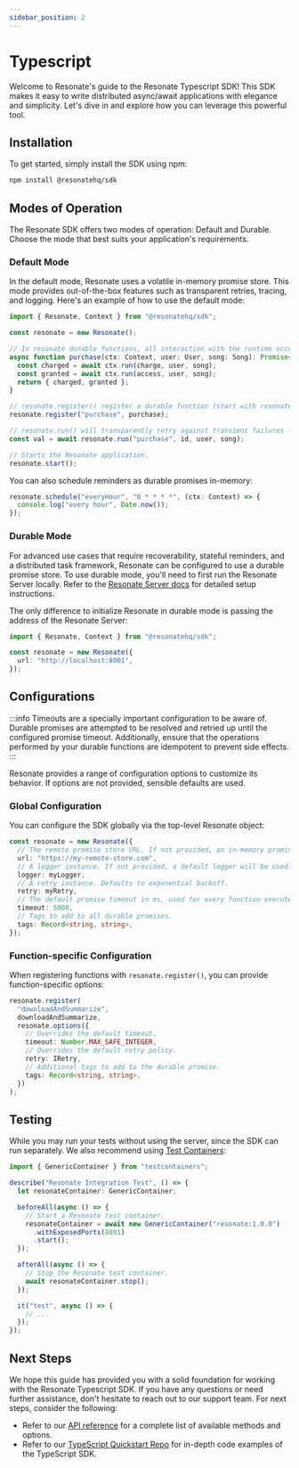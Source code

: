 ```yaml
---
sidebar_position: 2
---
```


# Typescript

Welcome to Resonate's guide to the Resonate Typescript SDK! This SDK makes it easy to write distributed async/await applications with elegance and simplicity. Let's dive in and explore how you can leverage this powerful tool.

## Installation

To get started, simply install the SDK using npm:

```bash
npm install @resonatehq/sdk
```

## Modes of Operation

The Resonate SDK offers two modes of operation: Default and Durable. Choose the mode that best suits your application's requirements.

### Default Mode

In the default mode, Resonate uses a volatile in-memory promise store. This mode provides out-of-the-box features such as transparent retries, tracing, and logging. Here's an example of how to use the default mode:

```ts
import { Resonate, Context } from "@resonatehq/sdk";

const resonate = new Resonate();

// In resonate durable functions, all interaction with the runtime occurs through the Resonate context. This context provides a set of methods that allow you to perform actions such as running durable stepr, or calling workers.
async function purchase(ctx: Context, user: User, song: Song): Promise<Status> {
  const charged = await ctx.run(charge, user, song);
  const granted = await ctx.run(access, user, song);
  return { charged, granted };
}

// resonate.register() register a durable function (start with resonate.Context as first argument) and unique key.
resonate.register("purchase", purchase);

// resonate.run() will transparently retry against transient failures like network issues.
const val = await resonate.run("purchase", id, user, song);

// Starts the Resonate application.
resonate.start();
```

You can also schedule reminders as durable promises in-memory:

```ts
resonate.schedule("everyHour", "0 * * * *", (ctx: Context) => {
  console.log("every hour", Date.now());
});
```

### Durable Mode

For advanced use cases that require recoverability, stateful reminders, and a distributed task framework, Resonate can be configured to use a durable promise store. To use durable mode, you'll need to first run the Resonate Server locally. Refer to the [Resonate Server docs](/resonate/quickstart) for detailed setup instructions.

The only difference to initialize Resonate in durable mode is passing the address of the Resonate Server:

```ts
import { Resonate, Context } from "@resonatehq/sdk";

const resonate = new Resonate({
  url: "http://localhost:8001",
});
```

## Configurations

:::info
Timeouts are a specially important configuration to be aware of. Durable promises are attempted to be resolved and retried up until the configured promise timeout. Additionally, ensure that the operations performed by your durable functions are idempotent to prevent side effects.
:::

Resonate provides a range of configuration options to customize its behavior. If options are not provided, sensible defaults are used.

### Global Configuration

You can configure the SDK globally via the top-level Resonate object:

```ts
const resonate = new Resonate({
  // The remote promise store URL. If not provided, an in-memory promise store will be used.
  url: "https://my-remote-store.com",
  // A logger instance. If not provided, a default logger will be used.
  logger: myLogger,
  // A retry instance. Defaults to exponential backoff.
  retry: myRetry,
  // The default promise timeout in ms, used for every function executed by calling run. Defaults to 1000.
  timeout: 5000,
  // Tags to add to all durable promises.
  tags: Record<string, string>,
});
```

### Function-specific Configuration

When registering functions with `resonate.register()`, you can provide function-specific options:

```ts
resonate.register(
  "downloadAndSummarize",
  downloadAndSummarize,
  resonate.options({
    // Overrides the default timeout.
    timeout: Number.MAX_SAFE_INTEGER,
    // Overrides the default retry policy.
    retry: IRetry,
    // Additional tags to add to the durable promise.
    tags: Record<string, string>,
  })
);
```

## Testing

While you may run your tests without using the server, since the SDK can run separately. We also recommend using [Test Containers](https://testcontainers.com/):

```ts
import { GenericContainer } from "testcontainers";

describe("Resonate Integration Test", () => {
  let resonateContainer: GenericContainer;

  beforeAll(async () => {
    // Start a Resonate test container.
    resonateContainer = await new GenericContainer("resonate:1.0.0")
      .withExposedPorts(8001)
      .start();
  });

  afterAll(async () => {
    // Stop the Resonate test container.
    await resonateContainer.stop();
  });

  it("test", async () => {
    // ...
  });
});
```

## Next Steps

We hope this guide has provided you with a solid foundation for working with the Resonate Typescript SDK. If you have any questions or need further assistance, don't hesitate to reach out to our support team. For next steps, consider the following:

- Refer to our [API reference](https://resonatehq.github.io/resonate-sdk-ts/index.html) for a complete list of available methods and options.
- Refer to our [TypeScript Quickstart Repo](https://github.com/resonatehq/quickstart-ts/tree/main) for in-depth code examples of the TypeScript SDK.
